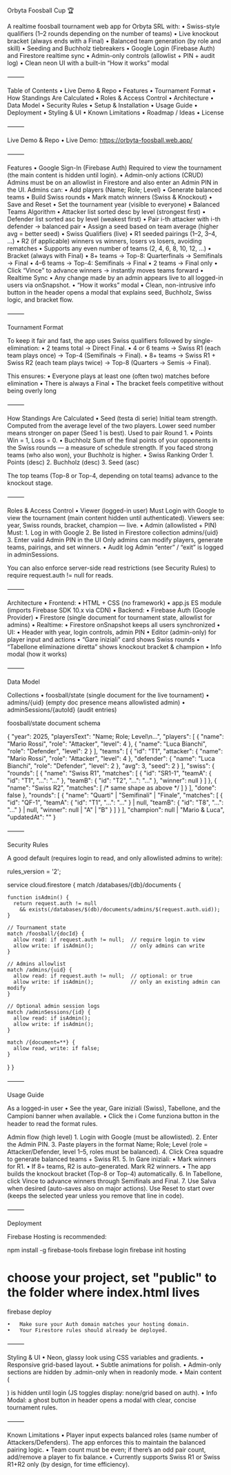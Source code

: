 Orbyta Foosball Cup 🏆

A realtime foosball tournament web app for Orbyta SRL with:
	•	Swiss-style qualifiers (1–2 rounds depending on the number of teams)
	•	Live knockout bracket (always ends with a Final)
	•	Balanced team generation (by role and skill)
	•	Seeding and Buchholz tiebreakers
	•	Google Login (Firebase Auth) and Firestore realtime sync
	•	Admin-only controls (allowlist + PIN + audit log)
	•	Clean neon UI with a built-in “How it works” modal

⸻

Table of Contents
	•	Live Demo & Repo
	•	Features
	•	Tournament Format
	•	How Standings Are Calculated
	•	Roles & Access Control
	•	Architecture
	•	Data Model
	•	Security Rules
	•	Setup & Installation
	•	Usage Guide
	•	Deployment
	•	Styling & UI
	•	Known Limitations
	•	Roadmap / Ideas
	•	License

⸻

Live Demo & Repo
	•	Live Demo: https://orbyta-foosball.web.app/

⸻

Features
	•	Google Sign-In (Firebase Auth)
Required to view the tournament (the main content is hidden until login).
	•	Admin-only actions (CRUD)
Admins must be on an allowlist in Firestore and also enter an Admin PIN in the UI. Admins can:
	•	Add players (Name; Role; Level)
	•	Generate balanced teams
	•	Build Swiss rounds
	•	Mark match winners (Swiss & Knockout)
	•	Save and Reset
	•	Set the tournament year (visible to everyone)
	•	Balanced Teams Algorithm
	•	Attacker list sorted desc by level (strongest first)
	•	Defender list sorted asc by level (weakest first)
	•	Pair i-th attacker with i-th defender → balanced pair
	•	Assign a seed based on team average (higher avg = better seed)
	•	Swiss Qualifiers (live)
	•	R1 seeded pairings (1–2, 3–4, …)
	•	R2 (if applicable) winners vs winners, losers vs losers, avoiding rematches
	•	Supports any even number of teams (2, 4, 6, 8, 10, 12, …)
	•	Bracket (always with Final)
	•	8+ teams → Top-8: Quarterfinals → Semifinals → Final
	•	4–6 teams → Top-4: Semifinals → Final
	•	2 teams → Final only
	•	Click “Vince” to advance winners → instantly moves teams forward
	•	Realtime Sync
	•	Any change made by an admin appears live to all logged-in users via onSnapshot.
	•	“How it works” modal
	•	Clean, non-intrusive info button in the header opens a modal that explains seed, Buchholz, Swiss logic, and bracket flow.

⸻

Tournament Format

To keep it fair and fast, the app uses Swiss qualifiers followed by single-elimination:
	•	2 teams total → Direct Final.
	•	4 or 6 teams → Swiss R1 (each team plays once) → Top-4 (Semifinals → Final).
	•	8+ teams → Swiss R1 + Swiss R2 (each team plays twice) → Top-8 (Quarters → Semis → Final).

This ensures:
	•	Everyone plays at least one (often two) matches before elimination
	•	There is always a Final
	•	The bracket feels competitive without being overly long

⸻

How Standings Are Calculated
	•	Seed (testa di serie)
Initial team strength. Computed from the average level of the two players. Lower seed number means stronger on paper (Seed 1 is best). Used to pair Round 1.
	•	Points
Win = 1, Loss = 0.
	•	Buchholz
Sum of the final points of your opponents in the Swiss rounds — a measure of schedule strength. If you faced strong teams (who also won), your Buchholz is higher.
	•	Swiss Ranking Order
	1.	Points (desc)
	2.	Buchholz (desc)
	3.	Seed (asc)

The top teams (Top-8 or Top-4, depending on total teams) advance to the knockout stage.

⸻

Roles & Access Control
	•	Viewer (logged-in user)
Must Login with Google to view the tournament (main content hidden until authenticated). Viewers see: year, Swiss rounds, bracket, champion — live.
	•	Admin (allowlisted + PIN)
Must:
	1.	Log in with Google
	2.	Be listed in Firestore collection admins/{uid}
	3.	Enter valid Admin PIN in the UI
Only admins can modify players, generate teams, pairings, and set winners.
	•	Audit log
Admin “enter” / “exit” is logged in adminSessions.

You can also enforce server-side read restrictions (see Security Rules) to require request.auth != null for reads.

⸻

Architecture
	•	Frontend:
	•	HTML + CSS (no framework)
	•	app.js ES module (imports Firebase SDK 10.x via CDN)
	•	Backend:
	•	Firebase Auth (Google Provider)
	•	Firestore (single document for tournament state, allowlist for admins)
	•	Realtime:
	•	Firestore onSnapshot keeps all users synchronized
	•	UI:
	•	Header with year, login controls, admin PIN
	•	Editor (admin-only) for player input and actions
	•	“Gare iniziali” card shows Swiss rounds
	•	“Tabellone eliminazione diretta” shows knockout bracket & champion
	•	Info modal (how it works)

⸻

Data Model

Collections
	•	foosball/state (single document for the live tournament)
	•	admins/{uid} (empty doc presence means allowlisted admin)
	•	adminSessions/{autoId} (audit entries)

foosball/state document schema

{
  "year": 2025,
  "playersText": "Name; Role; Level\n...",
  "players": [
    { "name": "Mario Rossi", "role": "Attacker", "level": 4 },
    { "name": "Luca Bianchi", "role": "Defender", "level": 2 }
  ],
  "teams": [
    {
      "id": "T1",
      "attacker": { "name": "Mario Rossi", "role": "Attacker", "level": 4 },
      "defender": { "name": "Luca Bianchi", "role": "Defender", "level": 2 },
      "avg": 3,
      "seed": 2
    }
  ],
  "swiss": {
    "rounds": [
      {
        "name": "Swiss R1",
        "matches": [
          {
            "id": "SR1-1",
            "teamA": { "id": "T1", "...": "..." },
            "teamB": { "id": "T2", "...": "..." },
            "winner": null
          }
        ]
      },
      {
        "name": "Swiss R2",
        "matches": [ /* same shape as above */ ]
      }
    ],
    "done": false
  },
  "rounds": [
    {
      "name": "Quarti" | "Semifinali" | "Finale",
      "matches": [
        {
          "id": "QF-1",
          "teamA": { "id": "T1", "...": "..." } | null,
          "teamB": { "id": "T8", "...": "..." } | null,
          "winner": null | "A" | "B"
        }
      ]
    }
  ],
  "champion": null | "Mario & Luca",
  "updatedAt": "<serverTimestamp>"
}


⸻

Security Rules

A good default (requires login to read, and only allowlisted admins to write):

rules_version = '2';

service cloud.firestore {
  match /databases/{db}/documents {

    function isAdmin() {
      return request.auth != null
        && exists(/databases/$(db)/documents/admins/$(request.auth.uid));
    }

    // Tournament state
    match /foosball/{docId} {
      allow read: if request.auth != null;  // require login to view
      allow write: if isAdmin();            // only admins can write
    }

    // Admins allowlist
    match /admins/{uid} {
      allow read: if request.auth != null;  // optional: or true
      allow write: if isAdmin();            // only an existing admin can modify
    }

    // Optional admin session logs
    match /adminSessions/{id} {
      allow read: if isAdmin();
      allow write: if isAdmin();
    }

    match /{document=**} {
      allow read, write: if false;
    }
  }
}


⸻

Usage Guide

As a logged-in user
	•	See the year, Gare iniziali (Swiss), Tabellone, and the Campioni banner when available.
	•	Click the ℹ️ Come funziona button in the header to read the format rules.

Admin flow (high level)
	1.	Login with Google (must be allowlisted).
	2.	Enter the Admin PIN.
	3.	Paste players in the format Name; Role; Level (role = Attacker/Defender, level 1–5, roles must be balanced).
	4.	Click Crea squadre to generate balanced teams + Swiss R1.
	5.	In Gare iniziali:
	•	Mark winners for R1.
	•	If 8+ teams, R2 is auto-generated. Mark R2 winners.
	•	The app builds the knockout bracket (Top-8 or Top-4) automatically.
	6.	In Tabellone, click Vince to advance winners through Semifinals and Final.
	7.	Use Salva when desired (auto-saves also on major actions).
Use Reset to start over (keeps the selected year unless you remove that line in code).

⸻

Deployment

Firebase Hosting is recommended:

npm install -g firebase-tools
firebase login
firebase init hosting
# choose your project, set "public" to the folder where index.html lives
firebase deploy

	•	Make sure your Auth domain matches your hosting domain.
	•	Your Firestore rules should already be deployed.

⸻

Styling & UI
	•	Neon, glassy look using CSS variables and gradients.
	•	Responsive grid-based layout.
	•	Subtle animations for polish.
	•	Admin-only sections are hidden by .admin-only when in readonly mode.
	•	Main content (<main>) is hidden until login (JS toggles display: none/grid based on auth).
	•	Info Modal: a ghost button in header opens a modal with clear, concise tournament rules.

⸻

Known Limitations
	•	Player input expects balanced roles (same number of Attackers/Defenders). The app enforces this to maintain the balanced pairing logic.
	•	Team count must be even; if there’s an odd pair count, add/remove a player to fix balance.
	•	Currently supports Swiss R1 or Swiss R1+R2 only (by design, for time efficiency).
